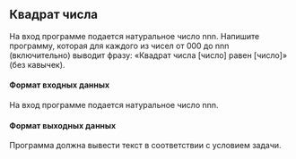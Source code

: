 ## Квадрат числа

На вход программе подается натуральное число nnn. Напишите программу, которая для каждого из чисел от 000 до nnn (включительно) выводит фразу: «Квадрат числа [число] равен [число]» (без кавычек).

#### Формат входных данных
На вход программе подается натуральное число nnn.

#### Формат выходных данных
Программа должна вывести текст в соответствии с условием задачи.